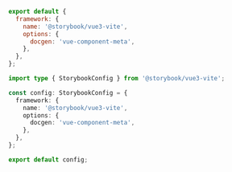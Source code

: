 ```js filename=".storybook/main.js" renderer="react" language="js"
export default {
  framework: {
    name: '@storybook/vue3-vite',
    options: {
      docgen: 'vue-component-meta',
    },
  },
};
```

```ts filename=".storybook/main.jsts" renderer="vue" language="ts"
import type { StorybookConfig } from '@storybook/vue3-vite';

const config: StorybookConfig = {
  framework: {
    name: '@storybook/vue3-vite',
    options: {
      docgen: 'vue-component-meta',
    },
  },
};

export default config;
```
